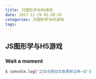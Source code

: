 ```yaml
---
title: JS图形学与H5游戏
date: 2017-12-29 01:28:35
categories: JS图形学与H5游戏
tags:
---
```

## JS图形学与H5游戏

### Wait a moment

``` bash
$ console.log("之后会把旧文章更新过来~😜")
```